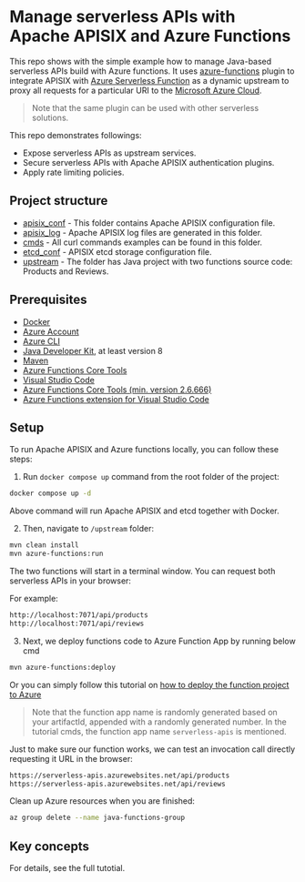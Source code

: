 # Manage serverless APIs with Apache APISIX and Azure Functions

This repo shows with the simple example how to manage Java-based serverless APIs build with Azure functions. It uses [azure-functions](https://apisix.apache.org/docs/apisix/plugins/azure-functions/) plugin to integrate APISIX with [Azure Serverless Function](https://azure.microsoft.com/en-in/products/functions/) as a dynamic upstream to proxy all requests for a particular URI to the [Microsoft Azure Cloud](https://azure.microsoft.com/en-us).

> Note that the same plugin can be used with other serverless solutions. 

This repo demonstrates followings:

- Expose serverless APIs as upstream services.
- Secure serverless APIs with Apache APISIX authentication plugins.
- Apply rate limiting policies.

## Project structure

- [apisix_conf](https://github.com/Boburmirzo/apisix-manage-serverless-apis/tree/main/apisix_conf) - This folder contains Apache APISIX configuration file. 
- [apisix_log](https://github.com/Boburmirzo/apisix-manage-serverless-apis/tree/main/apisix_log) - Apache APISIX log files are generated in this folder. 
- [cmds](https://github.com/Boburmirzo/apisix-manage-serverless-apis/tree/main/cmds) - All curl commands examples can be found in this folder.
- [etcd_conf](https://github.com/Boburmirzo/apisix-manage-serverless-apis/tree/main/etcd_conf) - APISIX etcd storage configuration file. 
- [upstream](https://github.com/Boburmirzo/apisix-manage-serverless-apis/tree/main/upstream) - The folder has Java project with two functions source code: Products and Reviews.

## Prerequisites

* [Docker](https://www.docker.com/products/docker-desktop/)
* [Azure Account](https://azure.microsoft.com/en-us/free/)
* [Azure CLI](https://docs.microsoft.com/cli/azure/install-azure-cli)
* [Java Developer Kit](https://aka.ms/azure-jdks), at least version 8
* [Maven](https://maven.apache.org)
* [Azure Functions Core Tools](https://www.npmjs.com/package/azure-functions-core-tools)
* [Visual Studio Code](https://code.visualstudio.com/download)
* [Azure Functions Core Tools (min. version 2.6.666)]()
* [Azure Functions extension for Visual Studio Code](https://marketplace.visualstudio.com/items?itemName=ms-azuretools.vscode-azurefunctions)

## Setup

To run Apache APISIX and Azure functions locally, you can follow these steps:

1.  Run `docker compose up` command from the root folder of the project:

```bash
docker compose up -d
```

Above command will run Apache APISIX and etcd together with Docker. 

2. Then, navigate to `/upstream` folder:

``` bash
mvn clean install
mvn azure-functions:run
```

The two functions will start in a terminal window. You can request both serverless APIs in your browser:

For example:

``` bash
http://localhost:7071/api/products
http://localhost:7071/api/reviews
```

3. Next, we deploy functions code to Azure Function App by running below cmd

``` bash
mvn azure-functions:deploy
```

Or you can simply follow this tutorial on [how to deploy the function project to Azure](https://learn.microsoft.com/en-us/azure/azure-functions/create-first-function-cli-java?tabs=bash%2Cazure-cli%2Cbrowser#deploy-the-function-project-to-azure)

> Note that the function app name is randomly generated based on your artifactId, appended with a randomly generated number. In the tutorial cmds, the function app name `serverless-apis` is mentioned.

Just to make sure our function works, we can test an invocation call directly requesting it URL in the browser:

``` bash
https://serverless-apis.azurewebsites.net/api/products
https://serverless-apis.azurewebsites.net/api/reviews
```

Clean up Azure resources when you are finished:

``` bash
az group delete --name java-functions-group
```

## Key concepts

For details, see the full tutotial. 
